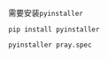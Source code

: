 需要安装`pyinstaller`
```commandline
pip install pyinstaller
```

```commandline
pyinstaller pray.spec
```